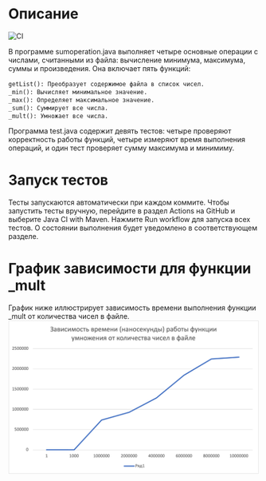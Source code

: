 # Описание

![CI](https://github.com/SalyukovSavely/tp_salyukov_savely/T32/actions/workflows/maven.yml/badge.svg)

В программе sumoperation.java выполняет четыре основные операции с числами, считанными из файла: вычисление минимума, максимума, суммы и произведения. Она включает пять функций:

    getList(): Преобразует содержимое файла в список чисел.
    _min(): Вычисляет минимальное значение.
    _max(): Определяет максимальное значение.
    _sum(): Суммирует все числа.
    _mult(): Умножает все числа.

Программа test.java содержит девять тестов: четыре проверяют корректность работы функций, четыре измеряют время выполнения операций, и один тест проверяет сумму максимума и минимиму.
# Запуск тестов

Тесты запускаются автоматически при каждом коммите. Чтобы запустить тесты вручную, перейдите в раздел Actions на GitHub и выберите Java CI with Maven. Нажмите Run workflow для запуска всех тестов. О состоянии выполнения будет уведомлено в соответствующем разделе.
# График зависимости для функции _mult

График ниже иллюстрирует зависимость времени выполнения функции _mult от количества чисел в файле. 
![График выполнения функции _mult](Диаграмма.png)

